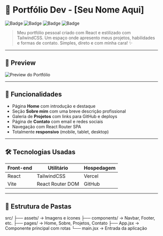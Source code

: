 # 🚀 Portfólio Dev - [Seu Nome Aqui]

![Badge](https://img.shields.io/badge/React-%5E18-blue?style=flat&logo=react)
![Badge](https://img.shields.io/badge/TailwindCSS-%5E3-38B2AC?style=flat&logo=tailwindcss)
![Badge](https://img.shields.io/badge/Vite-%5E5-646CFF?style=flat&logo=vite)
![Badge](https://img.shields.io/badge/Deploy-Vercel-000000?style=flat&logo=vercel)

> Meu portfólio pessoal criado com React e estilizado com TailwindCSS. Um espaço onde apresento meus projetos, habilidades e formas de contato. Simples, direto e com minha cara! ✨

---

## 📸 Preview

![Preview do Portfólio](https://via.placeholder.com/1200x600?text=Preview+do+Portf%C3%B3lio)  
<!-- Dica: Substitua o link acima por uma screenshot real do seu portfólio -->

---

## 🧠 Funcionalidades

- Página **Home** com introdução e destaque
- Seção **Sobre mim** com uma breve descrição profissional
- Galeria de **Projetos** com links para GitHub e deploys
- Página de **Contato** com email e redes sociais
- Navegação com React Router SPA
- Totalmente **responsivo** (mobile, tablet, desktop)

---

## 🛠️ Tecnologias Usadas

| Front-end | Utilitário | Hospedagem |
|-----------|------------|-------------|
| React     | TailwindCSS | Vercel      |
| Vite      | React Router DOM | GitHub |

---

## 📁 Estrutura de Pastas

src/
├── assets/ → Imagens e ícones
├── components/ → Navbar, Footer, etc.
├── pages/ → Home, Sobre, Projetos, Contato
├── App.jsx → Componente principal com rotas
└── main.jsx → Entrada da aplicação

